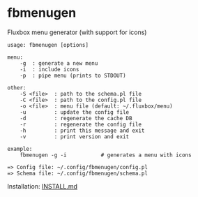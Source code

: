 fbmenugen
================

Fluxbox menu generator (with support for icons)

```
usage: fbmenugen [options]

menu:
    -g  : generate a new menu
    -i  : include icons
    -p  : pipe menu (prints to STDOUT)

other:
    -S <file>  : path to the schema.pl file
    -C <file>  : path to the config.pl file
    -o <file>  : menu file (default: ~/.fluxbox/menu)
    -u         : update the config file
    -d         : regenerate the cache DB
    -r         : regenerate the config file
    -h         : print this message and exit
    -v         : print version and exit

example:
    fbmenugen -g -i           # generates a menu with icons

=> Config file: ~/.config/fbmenugen/config.pl
=> Schema file: ~/.config/fbmenugen/schema.pl
```

Installation: [INSTALL.md](INSTALL.md)
